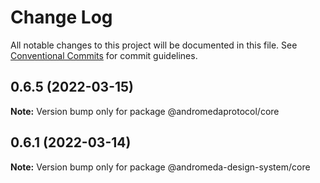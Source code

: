 # Change Log

All notable changes to this project will be documented in this file.
See [Conventional Commits](https://conventionalcommits.org) for commit guidelines.

## 0.6.5 (2022-03-15)

**Note:** Version bump only for package @andromedaprotocol/core





## 0.6.1 (2022-03-14)

**Note:** Version bump only for package @andromeda-design-system/core
